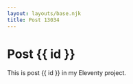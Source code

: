 ```yaml
---
layout: layouts/base.njk
title: Post 13034
---
```


# Post {{ id }}

This is post {{ id }} in my Eleventy project.
